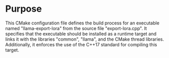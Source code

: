 # Purpose
This CMake configuration file defines the build process for an executable named "llama-export-lora" from the source file "export-lora.cpp". It specifies that the executable should be installed as a runtime target and links it with the libraries "common", "llama", and the CMake thread libraries. Additionally, it enforces the use of the C++17 standard for compiling this target.
